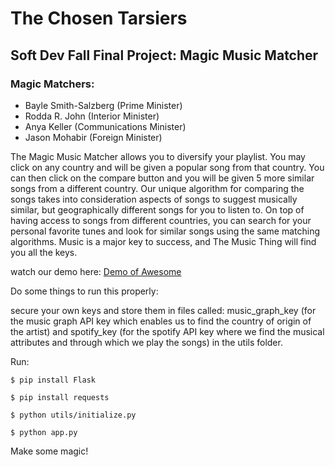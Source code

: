 # The Chosen Tarsiers
## Soft Dev Fall Final Project: Magic Music Matcher
### Magic Matchers:
- Bayle Smith-Salzberg (Prime Minister)
- Rodda R. John (Interior Minister)
- Anya Keller (Communications Minister)
- Jason Mohabir (Foreign Minister)

The Magic Music Matcher allows you to diversify your playlist. You may click on any country and will be given a popular song from that country. You can then click on the compare button and you will be given 5 more similar songs from a different country. Our unique algorithm for comparing the songs takes into consideration aspects of songs to suggest musically similar, but geographically different songs for you to listen to. On top of having access to songs from different countries, you can search for your personal favorite tunes and look for similar songs using the same matching algorithms. Music is a major key to success, and The Music Thing will find you all the keys. 

watch our demo here: [Demo of Awesome](https://youtu.be/QIIgQ24DRZw)

Do some things to run this properly:

secure your own keys and store them in files called: music_graph_key (for the music graph API key which enables us to find the country of origin of the artist) and spotify_key (for the spotify API key where we find the musical attributes and through which we play the songs) in the utils folder.

Run:

`$ pip install Flask`

`$ pip install requests`

`$ python utils/initialize.py`

`$ python app.py`

Make some magic!
